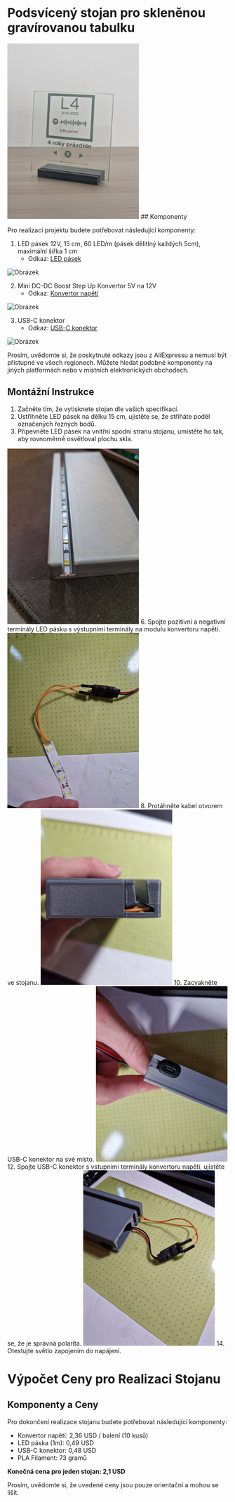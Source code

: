 # Podsvícený stojan pro skleněnou gravírovanou tabulku
<img src="https://github.com/pslib-cz/2022-p2a-mme-pppp-StepanKakes/blob/main/images/20230620_101630.jpg" alt="Obrázek" width="300">
## Komponenty

Pro realizaci projektu budete potřebovat následující komponenty:

1. LED pásek 12V, 15 cm, 60 LED/m (pásek dělitlný každých 5cm), maximální šířka 1 cm
   - Odkaz: [LED pásek](https://www.aliexpress.com/item/1005004967933035.html)
  <img src="https://github.com/pslib-cz/2022-p2a-mme-pppp-StepanKakes/assets/91247524/e934a384-8107-484e-a76a-c0f691999bf6" alt="Obrázek" width="300">


2. Mini DC-DC Boost Step Up Konvertor 5V na 12V
   - Odkaz: [Konvertor napětí](https://www.aliexpress.com/item/1005005099648987.html)
  <img src="https://github.com/pslib-cz/2022-p2a-mme-pppp-StepanKakes/assets/91247524/d65d6082-d1a1-4042-bb11-10e825dc906d" alt="Obrázek" width="300">

3. USB-C konektor
   - Odkaz: [USB-C konektor](https://www.aliexpress.com/item/1005005366459526.html)
  <img src="https://github.com/pslib-cz/2022-p2a-mme-pppp-StepanKakes/assets/91247524/f3180fef-4baf-438d-a6b7-979127a7ca98" alt="Obrázek" width="300">

Prosím, uvědomte si, že poskytnuté odkazy jsou z AliExpressu a nemusí být přístupné ve všech regionech. Můžete hledat podobné komponenty na jiných platformách nebo v místních elektronických obchodech.

## Montážní Instrukce

1. Začněte tím, že vytisknete stojan dle vašich specifikací.
2. Ustřihněte LED pásek na délku 15 cm, ujistěte se, že stříháte podél označených řezných bodů.
4. Připevněte LED pásek na vnitřní spodní stranu stojanu, umístěte ho tak, aby rovnoměrně osvětloval plochu skla.
<img src="https://github.com/pslib-cz/2022-p2a-mme-pppp-StepanKakes/blob/main/images/20230606_193710.jpg" alt="Obrázek" width="300">
6. Spojte pozitivní a negativní terminály LED pásku s výstupními terminály na modulu konvertoru napětí.
<img src="https://github.com/pslib-cz/2022-p2a-mme-pppp-StepanKakes/blob/main/images/20230606_185625.jpg" alt="Obrázek" width="300">
8. Protáhněte kabel otvorem ve stojanu.
<img src="https://github.com/pslib-cz/2022-p2a-mme-pppp-StepanKakes/blob/main/images/20230606_190013.jpg" alt="Obrázek" width="300">
10. Zacvakněte USB-C konektor na své místo.
<img src="https://github.com/pslib-cz/2022-p2a-mme-pppp-StepanKakes/blob/main/images/20230606_184432.jpg" alt="Obrázek" width="300">
12. Spojte USB-C konektor s vstupními terminály konvertoru napětí, ujistěte se, že je správná polarita.
<img src="https://github.com/pslib-cz/2022-p2a-mme-pppp-StepanKakes/blob/main/images/20230606_185906.jpg" alt="Obrázek" width="300">
14. Otestujte světlo zapojením do napájení.

# Výpočet Ceny pro Realizaci Stojanu
## Komponenty a Ceny

Pro dokončení realizace stojanu budete potřebovat následující komponenty:

- Konvertor napětí: 2,36 USD / balení (10 kusů)
- LED páska (1m): 0,49 USD
- USB-C konektor: 0,48 USD
- PLA Filament: 73 gramů

**Konečná cena pro jeden stojan: 2,1 USD**

Prosím, uvědomte si, že uvedené ceny jsou pouze orientační a mohou se lišit.

